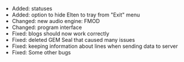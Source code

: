 - Added: statuses
- Added: option to hide Elten to tray from "Exit" menu
- Changed: new audio engine: FMOD
- Changed: program interface
- Fixed: blogs should now work correctly
- Fixed: deleted GEM Seal that caused many issues
- Fixed: keeping information about lines when sending data to server
- Fixed: Some other bugs